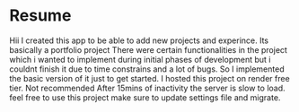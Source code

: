# Resume
Hii I created this app to be able to add new projects and experince. Its basically a portfolio project
There were certain functionalities in the project which i wanted to implement during initial phases of development but i couldnt 
finish it due to time constrains and a lot of bugs. So I implemented the basic version of it just to get started.
I hosted this project on render free tier. Not recommended After 15mins of inactivity the server is slow to load.
feel free to use this project make sure to update settings file and migrate. 
